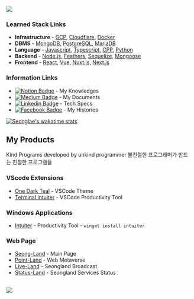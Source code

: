 <a href="https://seongland.com">
<img src="https://user-images.githubusercontent.com/27716524/112934594-18dc2a00-915d-11eb-9b99-b2618b54dc21.png">
</a>

### Learned Stack Links

- **Infrastructure** -
  [GCP](https://doc.seongland.com/GCP-dc29aee7d3da4cfbaed3f8bce47e8424),
  [Cloudflare](https://doc.seongland.com/Cloudflare-878e4d0e330a430f9b2fe653de49c523),
  [Docker](https://doc.seongland.com/Docker-103c7b90450f45bda55b9b75d0d9e73a)
- **DBMS** - [MongoDB](https://doc.seongland.com/mongoDB-2444695fc9c64c75b982098bbb93b5e1), [PostgreSQL](https://doc.seongland.com/PostgreSQL-3ae3f466dca04db5a5e1d1f8560f1cfb), [MariaDB](https://doc.seongland.com/MySQL-baf7441d97e54fb08d931374e9afdfbe)
- **Language** - [Javascript](https://doc.seongland.com/JavaScript-d8251729bdf14178bd7f08044cd0810a), [Typescript](https://doc.seongland.com/Typescript-c30005ca7aeb48189fb2fbf9acad81e3), [CPP](https://doc.seongland.com/C-0716826a645c48d6875b047db04ade44), [Python](https://doc.seongland.com/Python-620b70e49f334d789295ba5c5ad27878)
- **Backend** - [Node.js](https://doc.seongland.com/Node-js-b3411b9468054be79ee52339f9060bb2), [Feathers](https://doc.seongland.com/Feathers-e1b8acbc3f354aada48afe48e00c222c), [Sequelize](https://doc.seongland.com/sequelize-eb27e316933f437896497aad33634535), [Mongoose](https://doc.seongland.com/Mongoose-1dd2af4c70254bfb8fc48ffe87dfbfab)
- **Frontend** - [React](https://doc.seongland.com/React-6be17656bd6e4fc79074ced55e7f61fd), [Vue](https://doc.seongland.com/Vue-f1e411ee22464799b47cad2c83cee06f), [Nuxt.js](https://doc.seongland.com/Nuxt-f622f76b0cb64b3dae70c11ddc544114), [Next.js](https://doc.seongland.com/Next-js-a75e711438774ea5aaffeb913b3173f0)

### Information Links

- [![Notion Badge](https://img.shields.io/badge/Notion-white?style=round-square&logo=notion&logoColor=black&link=https://doc.seongland.com)](https://doc.seongland.com) -
  My Knowledges
- [![Medium Badge](https://img.shields.io/badge/Medium-black?style=round-square&logo=medium&logoColor=white&link=https://seongland.medium.com)](https://seongland.medium.com/) -
  My Documents
- [![Linkedin Badge](https://img.shields.io/badge/LinkedIn-blue?style=round-square&logo=LinkedIn&logoColor=white&link=https://www.linkedin.com/in/sungle3737/)](https://www.linkedin.com/in/sungle3737/) -
  Tech Specs
- [![Facebook Badge](https://img.shields.io/badge/Facebook-1877f2?style=round-square&logo=facebook&logoColor=white&link=https://www.facebook.com/profile.php?id=100006296858033)](https://www.facebook.com/profile.php?id=100006296858033) -
  My Histories

[![Seonglae's wakatime stats](https://github-readme-stats.vercel.app/api/wakatime?username=seonglae&show_icons=true&title_color=fff&icon_color=7997ff&text_color=9f9f9f&bg_color=151515&v=2)](https://github.com/anuraghazra/github-readme-stats)

<!---
[![Top Langs](https://github-readme-stats.vercel.app/api/top-langs/?username=sungle3737&layout=compact&show_icons=true&title_color=fff&icon_color=7997ff&text_color=9f9f9f&bg_color=151515)](https://github.com/anuraghazra/github-readme-stats)
--->

## My Products

Kind Programs developed by unkind programmer 불친절한 프로그래머가 만드는 친절한
프로그램들

### VScode Extensions

- [One Dark Teal](https://marketplace.visualstudio.com/items?itemName=seonglae.one-dark-teal) -
  VSCode Theme
- [Terminal Intuiter](https://marketplace.visualstudio.com/items?itemName=seonglae.terminal-intuiter) -
  VSCode Productivity Tool

### Windows Applications

- [Intuiter](https://github.com/sungle3737/intuiter) - Productivity Tool -
  `winget install intuiter`

### Web Page

- [Seong-Land](https://seongland.com) - Main Page
- [Point-Land](https://point.seongland.com) - Web Metaverse
- [Live-Land](https://live.seongland.com) - Seongland Broadcast
- [Status-Land](https://status.seongland.com) - Seongland Services Status

<br/>

<a href="https://www.buymeacoffee.com/seongland">
<a href="https://www.buymeacoffee.com/seongland">
<img src="https://img.buymeacoffee.com/button-api/?text=Buy me a coffee&emoji=☕&slug=seongland&button_colour=40DCA5&font_colour=ffffff&font_family=Lato&outline_colour=000000&coffee_colour=FFDD00">
</a>
